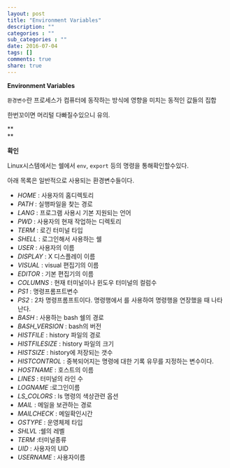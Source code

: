 ```yaml
---
layout: post
title: "Environment Variables"
description: ""
categories : ""
sub_categories : ""
date: 2016-07-04
tags: []
comments: true
share: true
---
```


**Environment Variables**

  

`환경변수`란 프로세스가 컴퓨터에 동작하는 방식에 영향을 미치는 동적인 값들의 집합

한번꼬이면 머리털 다빠질수있으니 유의.

  

**  
**

**확인**

Linux시스템에서는 쉘에서 `env`, `export` 등의 명령을 통해확인할수있다.

아래 목록은 일반적으로 사용되는 환경변수들이다.

  

  * _HOME_ : 사용자의 홈디렉토리
  * _PATH_ : 실행파일을 찾는 경로
  * _LANG_ : 프로그램 사용시 기본 지원되는 언어
  * _PWD_ : 사용자의 현재 작업하는 디렉토리
  * _TERM_ : 로긴 터미널 타입
  * _SHELL_ : 로그인해서 사용하는 쉘
  * _USER_ : 사용자의 이름
  * _DISPLAY_ : X 디스플레이 이름
  * _VISUAL_ : visual 편집기의 이름
  * _EDITOR_ : 기본 편집기의 이름
  * _COLUMNS_ : 현재 터미널이나 윈도우 터미널의 컬럼수
  * _PS1_ : 명령프롬프트변수
  * _PS2_ : 2차 명령프롬프트이다. 명령행에서 를 사용하여 명령행을 연장했을 때 나타난다.
  * _BASH_ : 사용하는 bash 쉘의 경로
  * _BASH_VERSION_ : bash의 버전
  * _HISTFILE_ : history 파일의 경로
  * _HISTFILESIZE_ : history 파일의 크기
  * _HISTSIZE_ : history에 저장되는 갯수
  * _HISTCONTROL_ : 중복되어지는 명령에 대한 기록 유무를 지정하는 변수이다.
  * _HOSTNAME_ : 호스트의 이름
  * _LINES_ : 터미널의 라인 수
  * _LOGNAME_ :로그인이름
  * _LS_COLORS_ : ls 명령의 색상관련 옵션
  * _MAIL_ : 메일을 보관하는 경로
  * _MAILCHECK_ : 메일확인시간
  * _OSTYPE_ : 운영체제 타입
  * _SHLVL_ :쉘의 레벨
  * _TERM_ :터미널종류
  * _UID_ : 사용자의 UID
  * _USERNAME_ : 사용자이름

  

